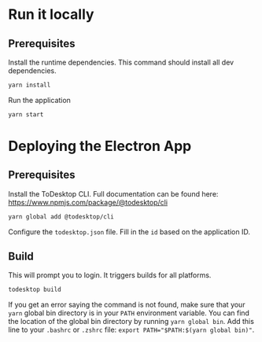# Run it locally

## Prerequisites

Install the runtime dependencies. This command should install all dev dependencies.

```bash
yarn install
```

Run the application

```bash
yarn start
```

# Deploying the Electron App

## Prerequisites

Install the ToDesktop CLI. Full documentation can be found here: https://www.npmjs.com/package/@todesktop/cli

```bash
yarn global add @todesktop/cli
```

Configure the `todesktop.json` file. Fill in the `id` based on the application ID.

## Build

This will prompt you to login. It triggers builds for all platforms.

```bash
todesktop build
```

If you get an error saying the command is not found, make sure that your `yarn` global bin directory is in your `PATH` environment variable. You can find the location of the global bin directory by running `yarn global bin`. Add this line to your `.bashrc` or `.zshrc` file: `export PATH="$PATH:$(yarn global bin)"`.
